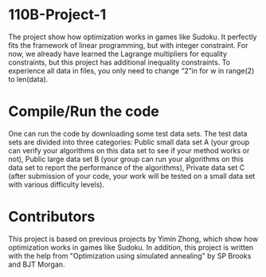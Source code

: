 # 110B-Project-1
The project show how optimization works in games like Sudoku. It perfectly fits the framework of linear programming, but with integer constraint. For now, we already have learned the Lagrange multipliers for equality constraints, but this project has additional inequality constraints. To experience all data in files, you only need to change “2”in for w in range(2) to len(data).
# Compile/Run the code
One can run the code by downloading some test data sets. The test data sets are divided into three categories:
Public small data set A (your group can verify your algorithms on this data set to see if your method works or not),  Public large data set B (your group can run your algorithms on this data set to report the performance of the algorithms), Private data set C (after submission of your code, your work will be tested on a small data set with various difficulty levels).
# Contributors
This project is based on previous projects by Yimin Zhong, which show how optimization works in games like Sudoku. In addition, this project is written with the help from "Optimization using simulated annealing" by  SP Brooks and BJT Morgan.
